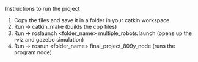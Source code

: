 Instructions to run the project

1. Copy the files and save it in a folder in your catkin workspace.
2. Run -> catkin_make (builds the cpp files)
3. Run -> roslaunch <folder_name> multiple_robots.launch (opens up the rviz and gazebo simulation)
4. Run -> rosrun <folder_name> final_project_809y_node (runs the program node)

